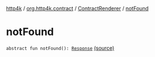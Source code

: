 [http4k](../../index.md) / [org.http4k.contract](../index.md) / [ContractRenderer](index.md) / [notFound](./not-found.md)

# notFound

`abstract fun notFound(): `[`Response`](../../org.http4k.core/-response/index.md) [(source)](https://github.com/http4k/http4k/blob/master/http4k-contract/src/main/kotlin/org/http4k/contract/ContractRenderer.kt#L7)